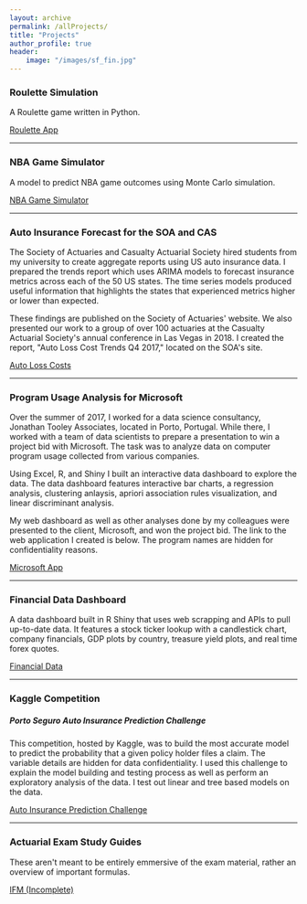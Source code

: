 ```yaml
---
layout: archive
permalink: /allProjects/
title: "Projects"
author_profile: true
header:
    image: "/images/sf_fin.jpg"
---
```


<h3>Roulette Simulation</h3>

A Roulette game written in Python.

<a href="https://trevor-johnson.github.io/roulette/" title="Roulette App" target="_blank">Roulette App</a>

___

<h3> NBA Game Simulator </h3>

A model to predict NBA game outcomes using Monte Carlo simulation.

<a href="https://trevor-johnson.github.io/NBA_Simulation/" title="NBA Game Simulator" target="_blank">NBA Game Simulator</a>

___


<h3>Auto Insurance Forecast for the SOA and CAS</h3>

The Society of Actuaries and Casualty Actuarial Society hired students from my university to create aggregate reports using US auto insurance data. I prepared the trends report which uses ARIMA models to forecast insurance metrics across each of the 50 US states. The time series models produced useful information that highlights the states that experienced metrics higher or lower than expected.

These findings are published on the Society of Actuaries' website. We also presented our work to a group of over 100 actuaries at the Casualty Actuarial Society's annual conference in Las Vegas in 2018. I created the report, "Auto Loss Cost Trends Q4 2017," located on the SOA's site.

<a href = "https://www.soa.org/research-reports/2018/auto-loss-cost-trends/" title = "Auto Loss Costs" target = "_blank">Auto Loss Costs</a>

___

<h3>Program Usage Analysis for Microsoft</h3>

Over the summer of 2017, I worked for a data science consultancy, Jonathan Tooley Associates, located in Porto, Portugal. While there, I worked with a team of data scientists to prepare a presentation to win a project bid with Microsoft. The task was to analyze data on computer program usage collected from various companies.

Using Excel, R, and Shiny I built an interactive data dashboard to explore the data. The data dashboard features interactive bar charts, a regression analysis, clustering anlaysis, apriori association rules visualization, and linear discriminant analysis. 

My web dashboard as well as other analyses done by my colleagues were presented to the client, Microsoft, and won the project bid. The link to the web application I created is below. The program names are hidden for confidentiality reasons.

<a href="https://trevorjohnson.shinyapps.io/jta_app/" title="Microsoft App" target="_blank">Microsoft App</a>

___

<h3>Financial Data Dashboard</h3>

A data dashboard built in R Shiny that uses web scrapping and APIs to pull up-to-date data. It features a stock ticker lookup with a candlestick chart, company financials, GDP plots by country, treasure yield plots, and real time forex quotes.

<a href = "https://trevorjohnson.shinyapps.io/Finance/" title = "Financial Data" target = "_blank">Financial Data</a>

___

<h3>Kaggle Competition</h3>

<h5>Porto Seguro Auto Insurance Prediction Challenge</h5>

This competition, hosted by Kaggle, was to build the most accurate model to predict the probability that a given policy holder files a claim. The variable details are hidden for data confidentiality. I used this challenge to explain the model building and testing process as well as perform an exploratory analysis of the data. I test out linear and tree based models on the data.

<a href = "https://trevor-johnson.github.io/kagglePortoSeguro/" title = "Auto Insurance Prediction Challenge" target = "_blank">Auto Insurance Prediction Challenge</a>

___

<h3>Actuarial Exam Study Guides</h3>

These aren't meant to be entirely emmersive of the exam material, rather an overview of important formulas.

<a href = "/_pages/actuarialStudyGuides/IFM.html">IFM (Incomplete)</a>
